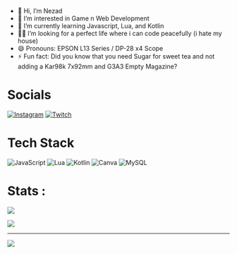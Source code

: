 - 👋 Hi, I’m Nezad
- 👀 I’m interested in Game n Web Development
- 🌱 I’m currently learning Javascript, Lua, and Kotlin
- 🧑‍🧒 I’m looking for a perfect life where i can code peacefully (i hate my house)
- 😄 Pronouns: EPSON L13 Series / DP-28 x4 Scope
- ⚡ Fun fact: Did you know that you need Sugar for sweet tea and not adding a Kar98k 7x92mm and G3A3 Empty Magazine?

<!---
I love cats because they adorable and meows and do nothing. solid 10/10
--->

# Socials
[![Instagram](https://img.shields.io/badge/Instagram-%23E4405F.svg?logo=Instagram&logoColor=white)](https://instagram.com/NzddXD) [![Twitch](https://img.shields.io/badge/Twitch-%239146FF.svg?logo=Twitch&logoColor=white)](https://twitch.tv/NzddXD) 

# Tech Stack
![JavaScript](https://img.shields.io/badge/javascript-%23323330.svg?style=flat&logo=javascript&logoColor=%23F7DF1E) ![Lua](https://img.shields.io/badge/lua-%232C2D72.svg?style=flat&logo=lua&logoColor=white) ![Kotlin](https://img.shields.io/badge/kotlin-%230095D5.svg?style=flat&logo=kotlin&logoColor=white) ![Canva](https://img.shields.io/badge/Canva-%2300C4CC.svg?style=flat&logo=Canva&logoColor=white) ![MySQL](https://img.shields.io/badge/mysql-%2300f.svg?style=flat&logo=mysql&logoColor=white)
# Stats :
![](https://github-readme-stats.vercel.app/api?username=NzddXD&theme=radical&hide_border=true&include_all_commits=true&count_private=false)
<!-- ![](https://github-readme-streak-stats.herokuapp.com/?user=NzddXD&theme=radical&hide_border=true) -->
![](https://github-readme-stats.vercel.app/api/top-langs/?username=NzddXD&theme=radical&hide_border=true&include_all_commits=true&count_private=false&layout=compact)

---
[![](https://visitcount.itsvg.in/api?id=NzddXD&icon=0&color=0)](https://visitcount.itsvg.in)
